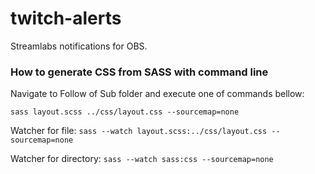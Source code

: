 # twitch-alerts
Streamlabs notifications for OBS.


### How to generate CSS from SASS with command line
Navigate to Follow of Sub folder and execute one of commands bellow:

`sass layout.scss ../css/layout.css --sourcemap=none`

Watcher for file:
`sass --watch layout.scss:../css/layout.css --sourcemap=none`

Watcher for directory:
`sass --watch sass:css --sourcemap=none`